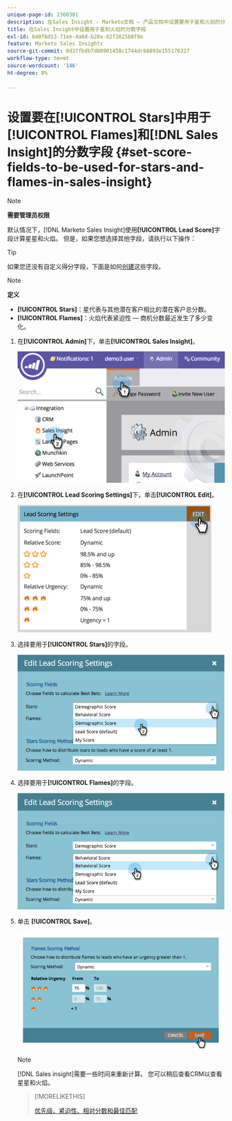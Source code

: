 ```yaml
---
unique-page-id: 2360301
description: 在Sales Insight - Marketo文档 — 产品文档中设置要用于星和火焰的分数字段
title: 在Sales Insight中设置用于星和火焰的分数字段
exl-id: 640f6d53-71ee-4a6d-b28a-82f3825b8f8e
feature: Marketo Sales Insights
source-git-commit: 0d37fbdb7d08901458c1744dc68893e155176327
workflow-type: tm+mt
source-wordcount: '146'
ht-degree: 0%

---
```


# 设置要在[!UICONTROL Stars]中用于[!UICONTROL Flames]和[!DNL Sales Insight]的分数字段 {#set-score-fields-to-be-used-for-stars-and-flames-in-sales-insight}

>[!NOTE]
>
>**需要管理员权限**

默认情况下，[!DNL Marketo Sales Insight]使用&#x200B;**[!UICONTROL Lead Score]**&#x200B;字段计算星星和火焰。 但是，如果您想选择其他字段，请执行以下操作：

>[!TIP]
>
>如果您还没有自定义得分字段，下面是如何[创建](/help/marketo/product-docs/administration/field-management/create-a-custom-field-in-marketo.md)这些字段。

>[!NOTE]
>
>**定义**
>
>* **[!UICONTROL Stars]**：星代表与其他潜在客户相比的潜在客户总分数。
>* **[!UICONTROL Flames]**：火焰代表紧迫性 — 商机分数最近发生了多少变化。
>

1. 在&#x200B;**[!UICONTROL Admin]**&#x200B;下，单击&#x200B;**[!UICONTROL Sales Insight]**。

   ![](assets/image2014-9-16-13-3a27-3a19.png)

1. 在&#x200B;**[!UICONTROL Lead Scoring Settings]**&#x200B;下，单击&#x200B;**[!UICONTROL Edit]**。

   ![](assets/image2014-9-16-13-3a27-3a33.png)

1. 选择要用于&#x200B;**[!UICONTROL Stars]**&#x200B;的字段。

   ![](assets/image2014-9-16-13-3a27-3a45.png)

1. 选择要用于&#x200B;**[!UICONTROL Flames]**&#x200B;的字段。

   ![](assets/image2014-9-16-13-3a28-3a1.png)

1. 单击 **[!UICONTROL Save]**。

   ![](assets/image2014-9-16-13-3a28-3a18.png)

   >[!NOTE]
   >
   >[!DNL Sales insight]需要一些时间来重新计算。 您可以稍后查看CRM以查看星星和火焰。

   >[!MORELIKETHIS]
   >
   >[优先级、紧迫性、相对分数和最佳匹配](/help/marketo/product-docs/marketo-sales-insight/msi-for-salesforce/features/stars-and-flames/priority-urgency-relative-score-and-best-bets.md)
